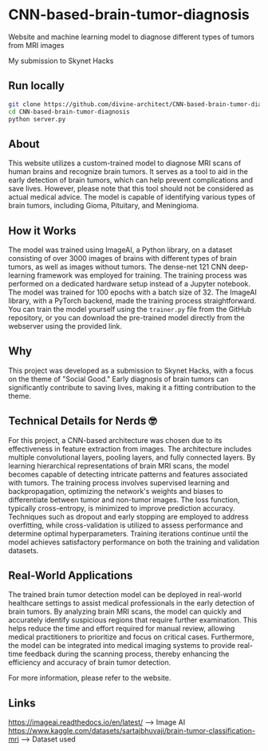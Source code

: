# CNN-based-brain-tumor-diagnosis
Website and machine learning model to diagnose different types of tumors from MRI images

My submission to Skynet Hacks

## Run locally

```sh
git clone https://github.com/divine-architect/CNN-based-brain-tumor-diagnosis.git
cd CNN-based-brain-tumor-diagnosis
python server.py
```

## About
This website utilizes a custom-trained model to diagnose MRI scans of human brains and recognize brain tumors. It serves as a tool to aid in the early detection of brain tumors, which can help prevent complications and save lives. However, please note that this tool should not be considered as actual medical advice. The model is capable of identifying various types of brain tumors, including Gioma, Pituitary, and Meningioma.

## How it Works
The model was trained using ImageAI, a Python library, on a dataset consisting of over 3000 images of brains with different types of brain tumors, as well as images without tumors. The dense-net 121 CNN deep-learning framework was employed for training. The training process was performed on a dedicated hardware setup instead of a Jupyter notebook. The model was trained for 100 epochs with a batch size of 32. The ImageAI library, with a PyTorch backend, made the training process straightforward. You can train the model yourself using the `trainer.py` file from the GitHub repository, or you can download the pre-trained model directly from the webserver using the provided link.

## Why
This project was developed as a submission to Skynet Hacks, with a focus on the theme of "Social Good." Early diagnosis of brain tumors can significantly contribute to saving lives, making it a fitting contribution to the theme.

## Technical Details for Nerds 🤓
For this project, a CNN-based architecture was chosen due to its effectiveness in feature extraction from images. The architecture includes multiple convolutional layers, pooling layers, and fully connected layers. By learning hierarchical representations of brain MRI scans, the model becomes capable of detecting intricate patterns and features associated with tumors. The training process involves supervised learning and backpropagation, optimizing the network's weights and biases to differentiate between tumor and non-tumor images. The loss function, typically cross-entropy, is minimized to improve prediction accuracy. Techniques such as dropout and early stopping are employed to address overfitting, while cross-validation is utilized to assess performance and determine optimal hyperparameters. Training iterations continue until the model achieves satisfactory performance on both the training and validation datasets.

## Real-World Applications
The trained brain tumor detection model can be deployed in real-world healthcare settings to assist medical professionals in the early detection of brain tumors. By analyzing brain MRI scans, the model can quickly and accurately identify suspicious regions that require further examination. This helps reduce the time and effort required for manual review, allowing medical practitioners to prioritize and focus on critical cases. Furthermore, the model can be integrated into medical imaging systems to provide real-time feedback during the scanning process, thereby enhancing the efficiency and accuracy of brain tumor detection.

For more information, please refer to the website.

## Links
https://imageai.readthedocs.io/en/latest/ --> Image AI \
https://www.kaggle.com/datasets/sartajbhuvaji/brain-tumor-classification-mri --> Dataset used
